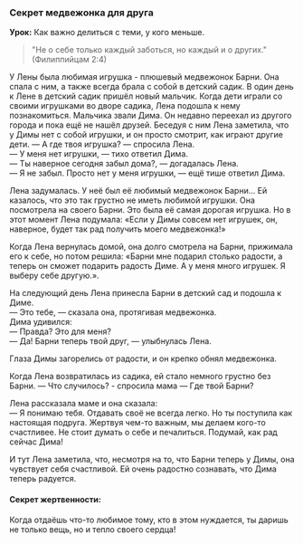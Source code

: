 ### Секрет медвежонка для друга

**Урок:** Как важно делиться с теми, у кого меньше.

> "Не о себе только каждый заботься, но каждый и о других." (Филиппийцам 2:4)

У Лены была любимая игрушка - плюшевый медвежонок Барни. Она спала с ним, а также всегда брала с собой в детский садик. В один день к Лене в детский садик пришёл новый мальчик. Когда дети играли со своими игрушками во дворе садика, Лена подошла к нему познакомиться. Мальчика звали Дима. Он недавно переехал из другого города и пока ещё не нашёл друзей. Беседуя с ним Лена заметила, что у Димы нет с собой игрушки, и он просто смотрит, как играют другие дети.
— А где твоя игрушка? — спросила Лена.  
— У меня нет игрушки, — тихо ответил Дима.  
— Ты наверное сегодня забыл дома?, — догадалась Лена.  
— Я не забыл. Просто нет у меня игрушки, — ещё тише ответил Дима.  

Лена задумалась. У неё был её любимый медвежонок Барни... Ей казалось, что это так грустно не иметь любимой игрушки. Она посмотрела на своего Барни. Это была её самая дорогая игрушка. Но в этот момент Лена подумала: «Если у Димы совсем нет игрушек, он, наверное, будет так рад получить моего медвежонка!»  

Когда Лена вернулась домой, она долго смотрела на Барни, прижимала его к себе, но потом решила: «Барни мне подарил столько радости, а теперь он сможет подарить радость Диме. А у меня много игрушек. Я выберу себе другую.».  

На следующий день Лена принесла Барни в детский сад и подошла к Диме.  
— Это тебе, — сказала она, протягивая медвежонка.  
Дима удивился:  
— Правда? Это для меня?  
— Да! Барни теперь твой друг, — улыбнулась Лена.  

Глаза Димы загорелись от радости, и он крепко обнял медвежонка.  

Когда Лена возвратилась из садика, ей стало немного грустно без Барни.
— Что случилось? - спросила мама — Где твой Барни?

Лена рассказала маме и она сказала:  
— Я понимаю тебя. Отдавать своё не всегда легко. Но ты поступила как настоящая подруга. Жертвуя чем-то важным, мы делаем кого-то счастливее. Не стоит думать о себе и печалиться. Подумай, как рад сейчас Дима!

И тут Лена заметила, что, несмотря на то, что Барни теперь у Димы, она чувствует себя счастливой. Ей очень радостно сознавать, что Дима теперь радуется. 

#### Секрет жертвенности:
Когда отдаёшь что-то любимое тому, кто в этом нуждается, ты даришь не только вещь, но и тепло своего сердца!  

